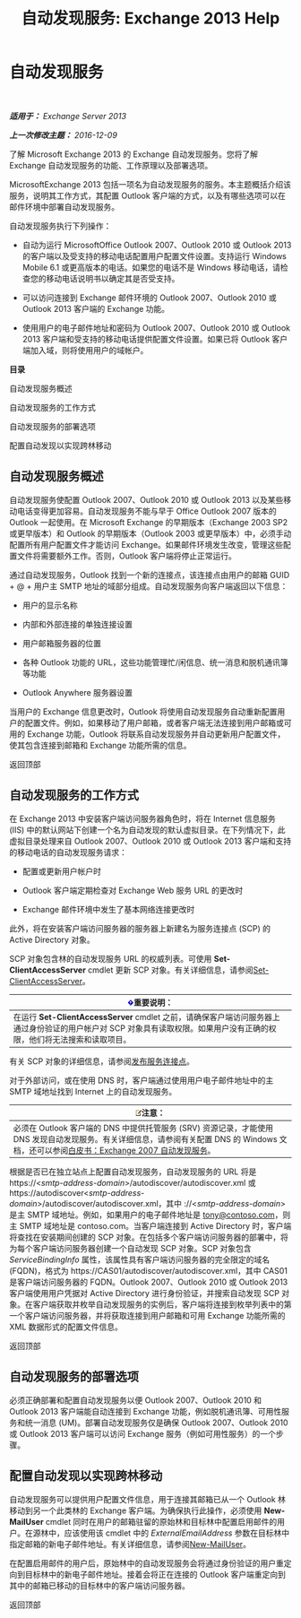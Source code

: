 ﻿---
title: '自动发现服务: Exchange 2013 Help'
TOCTitle: 自动发现服务
ms:assetid: b03c0f21-cbc2-4be8-ad03-73a7dac16ffc
ms:mtpsurl: https://technet.microsoft.com/zh-cn/library/Bb124251(v=EXCHG.150)
ms:contentKeyID: 50556643
ms.date: 01/11/2018
mtps_version: v=EXCHG.150
ms.translationtype: HT
---

# 自动发现服务

 

_**适用于：** Exchange Server 2013_

_**上一次修改主题：** 2016-12-09_

了解 Microsoft Exchange 2013 的 Exchange 自动发现服务。您将了解 Exchange 自动发现服务的功能、工作原理以及部署选项。

MicrosoftExchange 2013 包括一项名为自动发现服务的服务。本主题概括介绍该服务，说明其工作方式，其配置 Outlook 客户端的方式，以及有哪些选项可以在邮件环境中部署自动发现服务。

自动发现服务执行下列操作：

  - 自动为运行 MicrosoftOffice Outlook 2007、Outlook 2010 或 Outlook 2013 的客户端以及受支持的移动电话配置用户配置文件设置。支持运行 Windows Mobile 6.1 或更高版本的电话。如果您的电话不是 Windows 移动电话，请检查您的移动电话说明书以确定其是否受支持。

  - 可以访问连接到 Exchange 邮件环境的 Outlook 2007、Outlook 2010 或 Outlook 2013 客户端的 Exchange 功能。

  - 使用用户的电子邮件地址和密码为 Outlook 2007、Outlook 2010 或 Outlook 2013 客户端和受支持的移动电话提供配置文件设置。如果已将 Outlook 客户端加入域，则将使用用户的域帐户。

**目录**

自动发现服务概述

自动发现服务的工作方式

自动发现服务的部署选项

配置自动发现以实现跨林移动

## 自动发现服务概述

自动发现服务使配置 Outlook 2007、Outlook 2010 或 Outlook 2013 以及某些移动电话变得更加容易。自动发现服务不能与早于 Office Outlook 2007 版本的 Outlook 一起使用。在 Microsoft Exchange 的早期版本（Exchange 2003 SP2 或更早版本）和 Outlook 的早期版本（Outlook 2003 或更早版本）中，必须手动配置所有用户配置文件才能访问 Exchange。如果邮件环境发生改变，管理这些配置文件将需要额外工作。否则，Outlook 客户端将停止正常运行。

通过自动发现服务，Outlook 找到一个新的连接点，该连接点由用户的邮箱 GUID + @ + 用户主 SMTP 地址的域部分组成。自动发现服务向客户端返回以下信息：

  - 用户的显示名称

  - 内部和外部连接的单独连接设置

  - 用户邮箱服务器的位置

  - 各种 Outlook 功能的 URL，这些功能管理忙/闲信息、统一消息和脱机通讯簿等功能

  - Outlook Anywhere 服务器设置

当用户的 Exchange 信息更改时，Outlook 将使用自动发现服务自动重新配置用户的配置文件。例如，如果移动了用户邮箱，或者客户端无法连接到用户邮箱或可用的 Exchange 功能，Outlook 将联系自动发现服务并自动更新用户配置文件，使其包含连接到邮箱和 Exchange 功能所需的信息。

返回顶部

## 自动发现服务的工作方式

在 Exchange 2013 中安装客户端访问服务器角色时，将在 Internet 信息服务 (IIS) 中的默认网站下创建一个名为自动发现的默认虚拟目录。在下列情况下，此虚拟目录处理来自 Outlook 2007、Outlook 2010 或 Outlook 2013 客户端和支持的移动电话的自动发现服务请求：

  - 配置或更新用户帐户时

  - Outlook 客户端定期检查对 Exchange Web 服务 URL 的更改时

  - Exchange 邮件环境中发生了基本网络连接更改时

此外，将在安装客户端访问服务器的服务器上新建名为服务连接点 (SCP) 的 Active Directory 对象。

SCP 对象包含林的自动发现服务 URL 的权威列表。可使用 **Set-ClientAccessServer** cmdlet 更新 SCP 对象。有关详细信息，请参阅[Set-ClientAccessServer](https://technet.microsoft.com/zh-cn/library/bb125157\(v=exchg.150\))。

<table>
<thead>
<tr class="header">
<th><img src="images/Bb124558.important(EXCHG.150).gif" title="重要说明" alt="重要说明" />重要说明：</th>
</tr>
</thead>
<tbody>
<tr class="odd">
<td>在运行 <strong>Set-ClientAccessServer</strong> cmdlet 之前，请确保客户端访问服务器上通过身份验证的用户帐户对 SCP 对象具有读取权限。如果用户没有正确的权限，他们将无法搜索和读取项目。</td>
</tr>
</tbody>
</table>


有关 SCP 对象的详细信息，请参阅[发布服务连接点](https://go.microsoft.com/fwlink/p/?linkid=72744)。

对于外部访问，或在使用 DNS 时，客户端通过使用用户电子邮件地址中的主 SMTP 域地址找到 Internet 上的自动发现服务。

<table>
<thead>
<tr class="header">
<th><img src="images/Bb124558.note(EXCHG.150).gif" title="注意" alt="注意" />注意：</th>
</tr>
</thead>
<tbody>
<tr class="odd">
<td>必须在 Outlook 客户端的 DNS 中提供托管服务 (SRV) 资源记录，才能使用 DNS 发现自动发现服务。有关详细信息，请参阅有关配置 DNS 的 Windows 文档，还可以参阅<a href="https://go.microsoft.com/fwlink/p/?linkid=85214">白皮书：Exchange 2007 自动发现服务</a>。</td>
</tr>
</tbody>
</table>


根据是否已在独立站点上配置自动发现服务，自动发现服务的 URL 将是 https://\<*smtp-address-domain*\>/autodiscover/autodiscover.xml 或 https://autodiscover\<*smtp-address-domain*\>/autodiscover/autodiscover.xml，其中 ://\<*smtp-address-domain*\> 是主 SMTP 域地址。例如，如果用户的电子邮件地址是 tony@contoso.com，则主 SMTP 域地址是 contoso.com。当客户端连接到 Active Directory 时，客户端将查找在安装期间创建的 SCP 对象。在包括多个客户端访问服务器的部署中，将为每个客户端访问服务器创建一个自动发现 SCP 对象。SCP 对象包含 *ServiceBindingInfo* 属性，该属性具有客户端访问服务器的完全限定的域名 (FQDN)，格式为 https://CAS01/autodiscover/autodiscover.xml，其中 CAS01 是客户端访问服务器的 FQDN。Outlook 2007、Outlook 2010 或 Outlook 2013 客户端使用用户凭据对 Active Directory 进行身份验证，并搜索自动发现 SCP 对象。在客户端获取并枚举自动发现服务的实例后，客户端将连接到枚举列表中的第一个客户端访问服务器，并将获取连接到用户邮箱和可用 Exchange 功能所需的 XML 数据形式的配置文件信息。

返回顶部

## 自动发现服务的部署选项

必须正确部署和配置自动发现服务以便 Outlook 2007、Outlook 2010 和 Outlook 2013 客户端能自动连接到 Exchange 功能，例如脱机通讯簿、可用性服务和统一消息 (UM)。部署自动发现服务仅是确保 Outlook 2007、Outlook 2010 或 Outlook 2013 客户端可以访问 Exchange 服务（例如可用性服务）的一个步骤。

## 配置自动发现以实现跨林移动

自动发现服务可以提供用户配置文件信息，用于连接其邮箱已从一个 Outlook 林移动到另一个此类林的 Exchange 客户端。为确保执行此操作，必须使用 **New-MailUser** cmdlet 同时在用户的邮箱驻留的原始林和目标林中配置启用邮件的用户。在源林中，应该使用该 cmdlet 中的 *ExternalEmailAddress* 参数在目标林中指定邮箱的新电子邮件地址。有关详细信息，请参阅[New-MailUser](https://technet.microsoft.com/zh-cn/library/aa996335\(v=exchg.150\))。

在配置启用邮件的用户后，原始林中的自动发现服务会将通过身份验证的用户重定向到目标林中的新电子邮件地址。接着会将正在连接的 Outlook 客户端重定向到其中的邮箱已移动的目标林中的客户端访问服务器。

返回顶部

